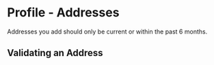 # Profile - Addresses

Addresses you add should only be current or within the past 6 months.

##  Validating an Address




